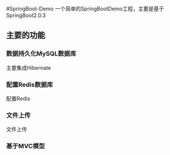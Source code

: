 #SpringBoot-Demo
一个简单的SpringBootDemo工程，主要是基于SpringBoot2.0.3
## 主要的功能
### 数据持久化MySQL数据库
   主要集成Hibernate
### 配置Redis数据库
   配置Redis
### 文件上传
   文件上传
### 基于MVC模型
   